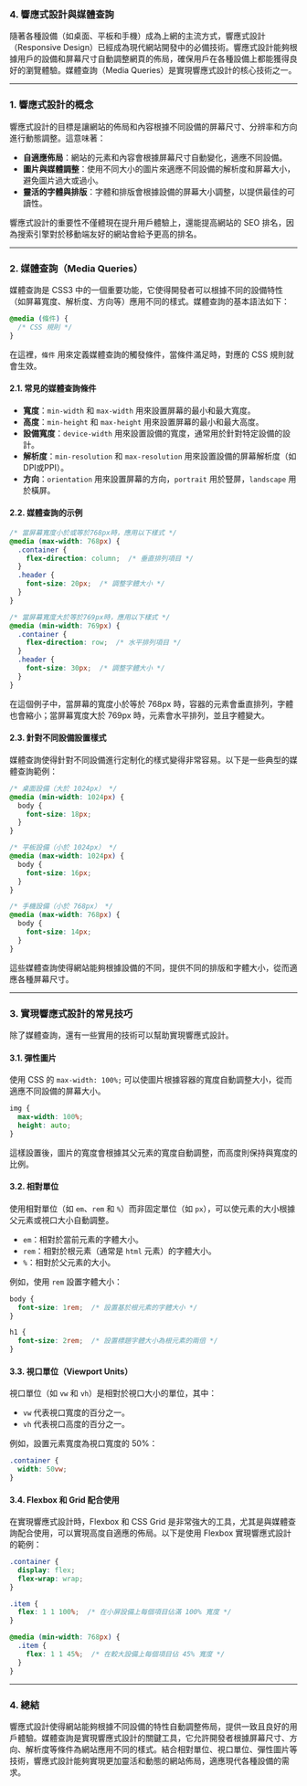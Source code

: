 ### 4. **響應式設計與媒體查詢**

隨著各種設備（如桌面、平板和手機）成為上網的主流方式，響應式設計（Responsive Design）已經成為現代網站開發中的必備技術。響應式設計能夠根據用戶的設備和屏幕尺寸自動調整網頁的佈局，確保用戶在各種設備上都能獲得良好的瀏覽體驗。媒體查詢（Media Queries）是實現響應式設計的核心技術之一。

---

### 1. **響應式設計的概念**

響應式設計的目標是讓網站的佈局和內容根據不同設備的屏幕尺寸、分辨率和方向進行動態調整。這意味著：
- **自適應佈局**：網站的元素和內容會根據屏幕尺寸自動變化，適應不同設備。
- **圖片與媒體調整**：使用不同大小的圖片來適應不同設備的解析度和屏幕大小，避免圖片過大或過小。
- **靈活的字體與排版**：字體和排版會根據設備的屏幕大小調整，以提供最佳的可讀性。

響應式設計的重要性不僅體現在提升用戶體驗上，還能提高網站的 SEO 排名，因為搜索引擎對於移動端友好的網站會給予更高的排名。

---

### 2. **媒體查詢（Media Queries）**

媒體查詢是 CSS3 中的一個重要功能，它使得開發者可以根據不同的設備特性（如屏幕寬度、解析度、方向等）應用不同的樣式。媒體查詢的基本語法如下：

```css
@media (條件) {
  /* CSS 規則 */
}
```

在這裡，`條件` 用來定義媒體查詢的觸發條件，當條件滿足時，對應的 CSS 規則就會生效。

#### 2.1. **常見的媒體查詢條件**
- **寬度**：`min-width` 和 `max-width` 用來設置屏幕的最小和最大寬度。
- **高度**：`min-height` 和 `max-height` 用來設置屏幕的最小和最大高度。
- **設備寬度**：`device-width` 用來設置設備的寬度，通常用於針對特定設備的設計。
- **解析度**：`min-resolution` 和 `max-resolution` 用來設置設備的屏幕解析度（如DPI或PPI）。
- **方向**：`orientation` 用來設置屏幕的方向，`portrait` 用於豎屏，`landscape` 用於橫屏。

#### 2.2. **媒體查詢的示例**

```css
/* 當屏幕寬度小於或等於768px時，應用以下樣式 */
@media (max-width: 768px) {
  .container {
    flex-direction: column;  /* 垂直排列項目 */
  }
  .header {
    font-size: 20px;  /* 調整字體大小 */
  }
}

/* 當屏幕寬度大於等於769px時，應用以下樣式 */
@media (min-width: 769px) {
  .container {
    flex-direction: row;  /* 水平排列項目 */
  }
  .header {
    font-size: 30px;  /* 調整字體大小 */
  }
}
```
在這個例子中，當屏幕的寬度小於等於 768px 時，容器的元素會垂直排列，字體也會縮小；當屏幕寬度大於 769px 時，元素會水平排列，並且字體變大。

#### 2.3. **針對不同設備設置樣式**

媒體查詢使得針對不同設備進行定制化的樣式變得非常容易。以下是一些典型的媒體查詢範例：

```css
/* 桌面設備（大於 1024px） */
@media (min-width: 1024px) {
  body {
    font-size: 18px;
  }
}

/* 平板設備（小於 1024px） */
@media (max-width: 1024px) {
  body {
    font-size: 16px;
  }
}

/* 手機設備（小於 768px） */
@media (max-width: 768px) {
  body {
    font-size: 14px;
  }
}
```

這些媒體查詢使得網站能夠根據設備的不同，提供不同的排版和字體大小，從而適應各種屏幕尺寸。

---

### 3. **實現響應式設計的常見技巧**

除了媒體查詢，還有一些實用的技術可以幫助實現響應式設計。

#### 3.1. **彈性圖片**
使用 CSS 的 `max-width: 100%;` 可以使圖片根據容器的寬度自動調整大小，從而適應不同設備的屏幕大小。
```css
img {
  max-width: 100%;
  height: auto;
}
```
這樣設置後，圖片的寬度會根據其父元素的寬度自動調整，而高度則保持與寬度的比例。

#### 3.2. **相對單位**
使用相對單位（如 `em`、`rem` 和 `%`）而非固定單位（如 `px`），可以使元素的大小根據父元素或視口大小自動調整。
- `em`：相對於當前元素的字體大小。
- `rem`：相對於根元素（通常是 `html` 元素）的字體大小。
- `%`：相對於父元素的大小。

例如，使用 `rem` 設置字體大小：
```css
body {
  font-size: 1rem;  /* 設置基於根元素的字體大小 */
}

h1 {
  font-size: 2rem;  /* 設置標題字體大小為根元素的兩倍 */
}
```

#### 3.3. **視口單位（Viewport Units）**
視口單位（如 `vw` 和 `vh`）是相對於視口大小的單位，其中：
- `vw` 代表視口寬度的百分之一。
- `vh` 代表視口高度的百分之一。

例如，設置元素寬度為視口寬度的 50%：
```css
.container {
  width: 50vw;
}
```

#### 3.4. **Flexbox 和 Grid 配合使用**
在實現響應式設計時，Flexbox 和 CSS Grid 是非常強大的工具，尤其是與媒體查詢配合使用，可以實現高度自適應的佈局。以下是使用 Flexbox 實現響應式設計的範例：
```css
.container {
  display: flex;
  flex-wrap: wrap;
}

.item {
  flex: 1 1 100%;  /* 在小屏設備上每個項目佔滿 100% 寬度 */
}

@media (min-width: 768px) {
  .item {
    flex: 1 1 45%;  /* 在較大設備上每個項目佔 45% 寬度 */
  }
}
```

---

### 4. **總結**

響應式設計使得網站能夠根據不同設備的特性自動調整佈局，提供一致且良好的用戶體驗。媒體查詢是實現響應式設計的關鍵工具，它允許開發者根據屏幕尺寸、方向、解析度等條件為網站應用不同的樣式。結合相對單位、視口單位、彈性圖片等技術，響應式設計能夠實現更加靈活和動態的網站佈局，適應現代各種設備的需求。